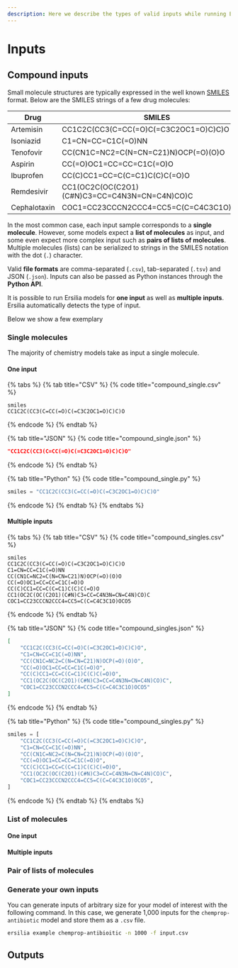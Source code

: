 ```yaml
---
description: Here we describe the types of valid inputs while running Ersilia models
---
```


# Inputs

## Compound inputs

Small molecule structures are typically expressed in the well known [SMILES](https://en.wikipedia.org/wiki/Simplified\_molecular-input\_line-entry\_system) format. Below are the SMILES strings of a few drug molecules:

| Drug         | SMILES                                        |
| ------------ | --------------------------------------------- |
| Artemisin    | CC1C2C(CC3(C=CC(=O)C(=C3C2OC1=O)C)C)O         |
| Isoniazid    | C1=CN=CC=C1C(=O)NN                            |
| Tenofovir    | CC(CN1C=NC2=C(N=CN=C21)N)OCP(=O)(O)O          |
| Aspirin      | CC(=O)OC1=CC=CC=C1C(=O)O                      |
| Ibuprofen    | CC(C)CC1=CC=C(C=C1)C(C)C(=O)O                 |
| Remdesivir   | CC1(OC2C(OC(C2O1)(C#N)C3=CC=C4N3N=CN=C4N)CO)C |
| Cephalotaxin | COC1=CC23CCCN2CCC4=CC5=C(C=C4C3C1O)OCO5       |

In the most common case, each input sample corresponds to a **single molecule**. However, some models expect a **list of molecules** as input, and some even expect more complex input such as **pairs of lists of molecules**. Multiple molecules (lists) can be serialized to strings in the SMILES notation with the dot (`.`) character.

Valid **file formats** are comma-separated (`.csv`), tab-separated (`.tsv`)  and JSON (`.json`). Inputs can also be passed as Python instances through the **Python API**.

It is possible to run Ersilia models for **one input** as well as **multiple inputs**. Ersilia automatically detects the type of input.

Below we show a few exemplary&#x20;

### Single molecules

The majority of chemistry models take as input a single molecule.

#### One input

{% tabs %}
{% tab title="CSV" %}
{% code title="compound_single.csv" %}
```csv
smiles
CC1C2C(CC3(C=CC(=O)C(=C3C2OC1=O)C)C)O
```
{% endcode %}
{% endtab %}

{% tab title="JSON" %}
{% code title="compound_single.json" %}
```json
"CC1C2C(CC3(C=CC(=O)C(=C3C2OC1=O)C)C)O"
```
{% endcode %}
{% endtab %}

{% tab title="Python" %}
{% code title="compound_single.py" %}
```python
smiles = "CC1C2C(CC3(C=CC(=O)C(=C3C2OC1=O)C)C)O"
```
{% endcode %}
{% endtab %}
{% endtabs %}

#### Multiple inputs

{% tabs %}
{% tab title="CSV" %}
{% code title="compound_singles.csv" %}
```csv
smiles
CC1C2C(CC3(C=CC(=O)C(=C3C2OC1=O)C)C)O
C1=CN=CC=C1C(=O)NN
CC(CN1C=NC2=C(N=CN=C21)N)OCP(=O)(O)O
CC(=O)OC1=CC=CC=C1C(=O)O
CC(C)CC1=CC=C(C=C1)C(C)C(=O)O
CC1(OC2C(OC(C2O1)(C#N)C3=CC=C4N3N=CN=C4N)CO)C
COC1=CC23CCCN2CCC4=CC5=C(C=C4C3C1O)OCO5
```
{% endcode %}
{% endtab %}

{% tab title="JSON" %}
{% code title="compound_singles.json" %}
```json
[
    "CC1C2C(CC3(C=CC(=O)C(=C3C2OC1=O)C)C)O",
    "C1=CN=CC=C1C(=O)NN",
    "CC(CN1C=NC2=C(N=CN=C21)N)OCP(=O)(O)O",
    "CC(=O)OC1=CC=CC=C1C(=O)O",
    "CC(C)CC1=CC=C(C=C1)C(C)C(=O)O",
    "CC1(OC2C(OC(C2O1)(C#N)C3=CC=C4N3N=CN=C4N)CO)C",
    "COC1=CC23CCCN2CCC4=CC5=C(C=C4C3C1O)OCO5"
]
```
{% endcode %}
{% endtab %}

{% tab title="Python" %}
{% code title="compound_singles.py" %}
```python
smiles = [
    "CC1C2C(CC3(C=CC(=O)C(=C3C2OC1=O)C)C)O",
    "C1=CN=CC=C1C(=O)NN",
    "CC(CN1C=NC2=C(N=CN=C21)N)OCP(=O)(O)O",
    "CC(=O)OC1=CC=CC=C1C(=O)O",
    "CC(C)CC1=CC=C(C=C1)C(C)C(=O)O",
    "CC1(OC2C(OC(C2O1)(C#N)C3=CC=C4N3N=CN=C4N)CO)C",
    "COC1=CC23CCCN2CCC4=CC5=C(C=C4C3C1O)OCO5",
]
```
{% endcode %}
{% endtab %}
{% endtabs %}

### List of molecules

#### One input



#### Multiple inputs



### Pair of lists of molecules



### Generate your own inputs

You can generate inputs of arbitrary size for your model of interest with the following command. In this case, we generate 1,000 inputs for the `chemprop-antibiotic` model and store them as a `.csv` file.

```bash
ersilia example chemprop-antibioitic -n 1000 -f input.csv
```

## Outputs
